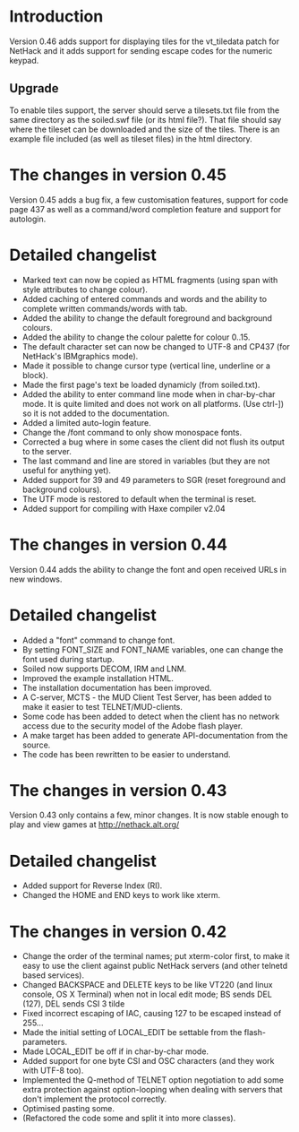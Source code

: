 # Introduction #
Version 0.46 adds support for displaying tiles for the vt\_tiledata patch for NetHack and it adds support for sending escape codes for the numeric keypad.

## Upgrade ##
To enable tiles support, the server should serve a tilesets.txt file from the same directory as the soiled.swf file (or its html file?). That file should say where the tileset can be downloaded and the size of the tiles.
There is an example file included (as well as tileset files) in the html directory.

# The changes in version 0.45 #

Version 0.45 adds a bug fix, a few customisation features, support for code page 437 as well as a command/word completion feature and support for autologin.

# Detailed changelist #
  * Marked text can now be copied as HTML fragments (using span with style attributes to change colour).
  * Added caching of entered commands and words and the ability to complete written commands/words with tab.
  * Added the ability to change the default foreground and background colours.
  * Added the ability to change the colour palette for colour 0..15.
  * The default character set can now be changed to UTF-8 and CP437 (for NetHack's IBMgraphics mode).
  * Made it possible to change cursor type (vertical line, underline or a block).
  * Made the first page's text be loaded dynamicly (from soiled.txt).
  * Added the ability to enter command line mode when in char-by-char mode. It is quite limited and does not work on all platforms. (Use ctrl-]) so it is not added to the documentation.
  * Added a limited auto-login feature.
  * Change the /font command to only show monospace fonts.
  * Corrected a bug where in some cases the client did not flush its output to the server.
  * The last command and line are stored in variables (but they are not useful for anything yet).
  * Added support for 39 and 49 parameters to SGR (reset foreground and background colours).
  * The UTF mode is restored to default when the terminal is reset.
  * Added support for compiling with Haxe compiler v2.04


# The changes in version 0.44 #

Version 0.44 adds the ability to change the font and open received URLs
in new windows.

# Detailed changelist #

  * Added a "font" command to change font.
  * By setting FONT\_SIZE and FONT\_NAME variables, one can change the font used during startup.
  * Soiled now supports DECOM, IRM and LNM.
  * Improved the example installation HTML.
  * The installation documentation has been improved.
  * A C-server, MCTS - the MUD Client Test Server, has been added to make it easier to test TELNET/MUD-clients.
  * Some code has been added to detect when the client has no network access due to the security model of the Adobe flash player.
  * A make target has been added to generate API-documentation from the source.
  * The code has been rewritten to be easier to understand.

# The changes in version 0.43 #

Version 0.43 only contains a few, minor changes. It is now stable enough to play and view games at http://nethack.alt.org/

# Detailed changelist #

  * Added support for Reverse Index (RI).
  * Changed the HOME and END keys to work like xterm.

# The changes in version 0.42 #

  * Change the order of the terminal names; put xterm-color first, to make it easy to use the client against public NetHack servers (and other telnetd based services).
  * Changed BACKSPACE and DELETE keys to be like VT220 (and linux console, OS X Terminal) when not in local edit mode; BS sends DEL (127), DEL sends CSI 3 tilde
  * Fixed incorrect escaping of IAC, causing 127 to be escaped instead of 255...
  * Made the initial setting of LOCAL\_EDIT be settable from the flash-parameters.
  * Made LOCAL\_EDIT be off if in char-by-char mode.
  * Added support for one byte CSI and OSC characters (and they work with UTF-8 too).
  * Implemented the Q-method of TELNET option negotiation to add some extra protection against option-looping when dealing with servers that don't implement the protocol correctly.
  * Optimised pasting some.
  * (Refactored the code some and split it into more classes).